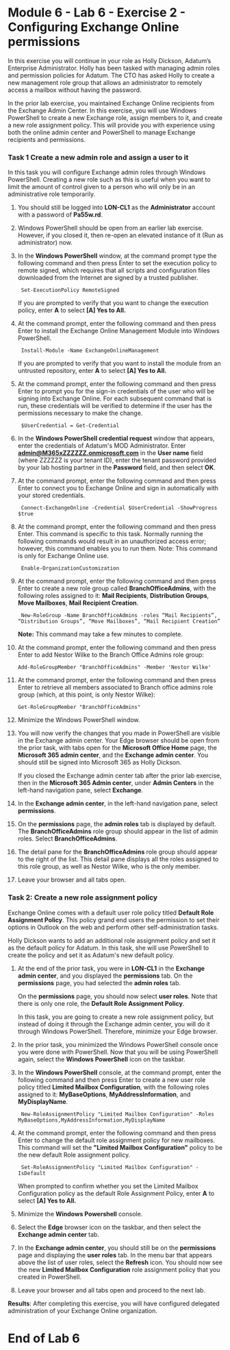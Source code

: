 # Module 6 - Lab 6 - Exercise 2 - Configuring Exchange Online permissions

In this exercise you will continue in your role as Holly Dickson, Adatum’s Enterprise Administrator. Holly has been tasked with managing admin roles and permission policies for Adatum. The CTO has asked Holly to create a new management role group that allows an administrator to remotely access a mailbox without having the password. 

In the prior lab exercise, you maintained Exchange Online recipients from the Exchange Admin Center. In this exercise, you will use Windows PowerShell to create a new Exchange role, assign members to it, and create a new role assignment policy. This will provide you with experience using both the online admin center and PowerShell to manage Exchange recipients and permissions.  

### Task 1 Create a new admin role and assign a user to it

In this task you will configure Exchange admin roles through Windows PowerShell. Creating a new role such as this is useful when you want to limit the amount of control given to a person who will only be in an administrative role temporarily. 

1. You should still be logged into **LON-CL1** as the **Administrator** account with a password of **Pa55w.rd**.

2. Windows PowerShell should be open from an earlier lab exercise. However, if you closed it, then re-open an elevated instance of it (Run as administrator) now. 

3. In the **Windows PowerShell** window, at the command prompt type the following command and then press Enter to set the execution policy to remote signed, which requires that all scripts and configuration files downloaded from the Internet are signed by a trusted publisher.

		Set-ExecutionPolicy RemoteSigned

	If you are prompted to verify that you want to change the execution policy, enter **A** to select **[A] Yes to All.**  

4. At the command prompt, enter the following command and then press Enter to install the Exchange Online Management Module into Windows PowerShell.

		Install-Module -Name ExchangeOnlineManagement

	If you are prompted to verify that you want to install the module from an untrusted repository, enter **A** to select **[A] Yes to All.**  

5. At the command prompt, enter the following command and then press Enter to prompt you for the sign-in credentials of the user who will be signing into Exchange Online. For each subsequent command that is run, these credentials will be verified to determine if the user has the permissions necessary to make the change.

		$UserCredential = Get-Credential

6. In the **Windows PowerShell credential request** window that appears, enter the credentials of Adatum's MOD Administrator. Enter **admin@M365xZZZZZZ.onmicrosoft.com** in the **User name** field (where ZZZZZZ is your tenant ID), enter the tenant password provided by your lab hosting partner in the **Password** field, and then select **OK**.   

7. At the command prompt, enter the following command and then press Enter to connect you to Exchange Online and sign in automatically with your stored credentials.

		Connect-ExchangeOnline -Credential $UserCredential -ShowProgress $true

8. At the command prompt, enter the following command and then press Enter. This command is specific to this task. Normally running the following commands would result in an unauthorized access error; however, this command enables you to run them. Note: This command is only for Exchange Online use.
		
		Enable-OrganizationCustomization

9. At the command prompt, enter the following command and then press Enter to create a new role group called **BranchOfficeAdmins**, with the following roles assigned to it: **Mail Recipients**, **Distribution Groups**, **Move Mailboxes**, **Mail Recipient Creation**. 

		New-RoleGroup -Name BranchOfficeAdmins -roles “Mail Recipients”, “Distribution Groups”, “Move Mailboxes”, “Mail Recipient Creation”

	**Note:** This command may take a few minutes to complete. 

10. At the command prompt, enter the following command and then press Enter to add Nestor Wilke to the Branch Office Admins role group: 
		
		Add-RoleGroupMember "BranchOfficeAdmins" -Member 'Nestor Wilke'

11. At the command prompt, enter the following command and then press Enter to retrieve all members associated to Branch office admins role group (which, at this point, is only Nestor Wilke): <br>

		Get-RoleGroupMember "BranchOfficeAdmins"

12. Minimize the Windows PowerShell window.

13. You will now verify the changes that you made in PowerShell are visible in the Exchange admin center. Your Edge browser should be open from the prior task, with tabs open for the **Microsoft Office Home** page, the **Microsoft 365 admin center**, and the **Exchange admin center**. You should still be signed into Microsoft 365 as Holly Dickson. 

	If you closed the Exchange admin center tab after the prior lab exercise, then in the **Microsoft 365 Admin center**, under **Admin Centers** in the left-hand navigation pane, select **Exchange**.

14. In the **Exchange admin center**, in the left-hand navigation pane, select **permissions**. 

15. On the **permissions** page, the **admin roles** tab is displayed by default. The **BranchOfficeAdmins** role group should appear in the list of admin roles. Select **BranchOfficeAdmins**. 

16. The detail pane for the **BranchOfficeAdmins** role group should appear to the right of the list. This detail pane displays all the roles assigned to this role group, as well as Nestor Wilke, who is the only member. 

17. Leave your browser and all tabs open.

### Task 2: Create a new role assignment policy

Exchange Online comes with a default user role policy titled **Default Role Assignment Policy**. This policy grand end users the permission to set their options in Outlook on the web and perform other self-administration tasks. 

Holly Dickson wants to add an additional role assignment policy and set it as the default policy for Adatum. In this task, she will use PowerShell to create the policy and set it as Adatum's new default policy.

1. At the end of the prior task, you were in **LON-CL1** in the **Exchange admin center**, and you displayed the **permissions** tab. On the **permissions** page, you had selected the **admin roles** tab. 

	On the **permissions** page, you should now select **user roles**. Note that there is only one role, the **Default Role Assignment Policy**.  

	In this task, you are going to create a new role assignment policy, but instead of doing it through the Exchange admin center, you will do it through Windows PowerShell. Therefore, minimize your Edge browser. 

2. In the prior task, you minimized the Windows PowerShell console once you were done with PowerShell. Now that you will be using PowerShell again, select the **Windows PowerShell** icon on the taskbar. 

3. In the **Windows PowerShell** console, at the command prompt, enter the following command and then press Enter to create a new user role policy titled **Limited Mailbox Configuration**, with the following roles assigned to it: **MyBaseOptions**, **MyAddressInformation**, and **MyDisplayName**. 

		New-RoleAssignmentPolicy "Limited Mailbox Configuration" -Roles MyBaseOptions,MyAddressInformation,MyDisplayName

4. At the command prompt, enter the following command and then press Enter to change the default role assignment policy for new mailboxes. This command will set the **"Limited Mailbox Configuration"** policy to be the new default Role assignment policy. 

		Set-RoleAssignmentPolicy "Limited Mailbox Configuration" -IsDefault

	When prompted to confirm whether you set the Limited Mailbox Configuration policy as the default Role Assignment Policy, enter **A** to select **[A] Yes to All.**

5. Minimize the **Windows Powershell** console.

6. Select the **Edge** browser icon on the taskbar, and then select the **Exchange admin center** tab.

7. In the **Exchange admin center**, you should still be on the **permissions** page and displaying the **user roles** tab. In the menu bar that appears above the list of user roles, select the **Refresh** icon. You should now see the new **Limited Mailbox Configuration** role assignment policy that you created in PowerShell.

8. Leave your browser and all tabs open and proceed to the next lab.


**Results**: After completing this exercise, you will have configured delegated administration of your Exchange Online organization.


# End of Lab 6